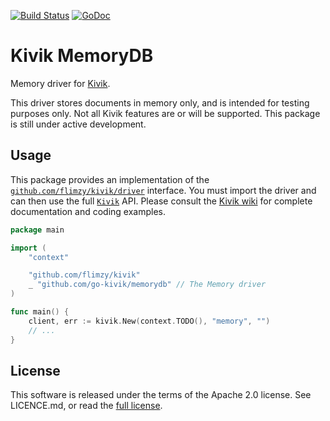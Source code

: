 [![Build Status](https://travis-ci.org/go-kivik/memorydb.svg?branch=master)](https://travis-ci.org/go-kivik/memorydb)  [![GoDoc](https://godoc.org/github.com/go-kivik/memorydb?status.svg)](http://godoc.org/github.com/go-kivik/memorydb)

# Kivik MemoryDB

Memory driver for [Kivik](https://github.com/go-kivik/memorydb).

This driver stores documents in memory only, and is intended for testing purposes only. Not all Kivik features are or will be supported. This package is still under active development.

## Usage

This package provides an implementation of the
[`github.com/flimzy/kivik/driver`](http://godoc.org/github.com/flimzy/kivik/driver)
interface. You must import the driver and can then use the full
[`Kivik`](http://godoc.org/github.com/flimzy/kivik) API. Please consult the
[Kivik wiki](https://github.com/flimzy/kivik/wiki) for complete documentation
and coding examples.

```go
package main

import (
    "context"

    "github.com/flimzy/kivik"
    _ "github.com/go-kivik/memorydb" // The Memory driver
)

func main() {
    client, err := kivik.New(context.TODO(), "memory", "")
    // ...
}
```

## License

This software is released under the terms of the Apache 2.0 license. See
LICENCE.md, or read the [full license](http://www.apache.org/licenses/LICENSE-2.0).

